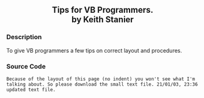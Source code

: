 ﻿<div align="center">

## Tips for VB Programmers.<br/>by Keith Stanier

</div>

### Description

To give VB programmers a few tips on correct layout and procedures.

### Source Code

```
Because of the layout of this page (no indent) you won't see what I'm talking about. So please download the small text file. 21/01/03, 23:36 updated text file.
```

